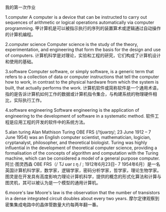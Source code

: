 我的第一次作业

1.computer
     A computer is a device that can be instructed to carry out sequences of arithmetic or logical operations automatically via computer programming.
     甲计算机是可以被指示执行的序列的装置算术或逻辑通过自动操作的计算机编程。

2.computer science
     Computer science is the study of the theory, experimentation, and engineering that form the basis for the design and use of computers.
     计算机科学是对理论，实验和工程的研究，它们构成了计算机设计和使用的基础。

3.software
     Computer software, or simply software, is a generic term that refers to a collection of data or computer instructions that tell the computer how to work, in contrast to the physical hardware from which the system is built, that actually performs the work.
     计算机软件或简称软件是一个通用术语，指的是告诉计算机如何工作的数据或计算机指令集合，与构建系统的物理硬件相比，实际执行工作。

4.software engineering
     Software engineering is the application of engineering to the development of software in a systematic method. 
     软件工程是应用工程的开发的软件中的系统方法。  

5.alan turing
     Alan Mathison Turing OBE FRS (/ˈtjʊərɪŋ/; 23 June 1912 – 7 June 1954) was an English computer scientist, mathematician, logician, cryptanalyst, philosopher, and theoretical biologist. Turing was highly influential in the development of theoretical computer science, providing a formalisation of the concepts of algorithm and computation with the Turing machine, which can be considered a model of a general purpose computer. 
     阿兰·图灵西森 OBE FRS（/ TJ ʊər ɪ ŋ / ; 1912年6月23日- 7 1954年6月）是一名英国计算机科学家，数学家，逻辑学家，密码分析学家，哲学家，理论生物学家。图灵是在开发具有高度影响力理论计算机科学，提供的概念的形式化算法和计算与图灵机，其可以被认为是一个模型的通用计算机。

6.moore's law
     Moore's law is the observation that the number of transistors in a dense integrated circuit doubles about every two years.   摩尔定律观察到密集集成电路中的晶体管数量大约每两年翻一番。               